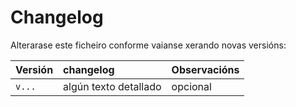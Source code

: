 # Changelog

Alterarase este ficheiro conforme vaianse xerando novas versións:

| Versión  			| changelog  			| Observacións 
|:------------- 	|:---------------	    | :-------------
| `v...`		    | algún texto detallado | opcional     